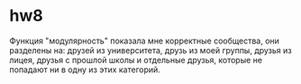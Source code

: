 # hw8

Функция "модулярность" показала мне корректные сообщества, они разделены на: друзей из университета, друзь из моей группы, друзья из лицея, друзья с прошлой школы и отдельные друзья, которые не попадают ни в одну из этих категорий.
